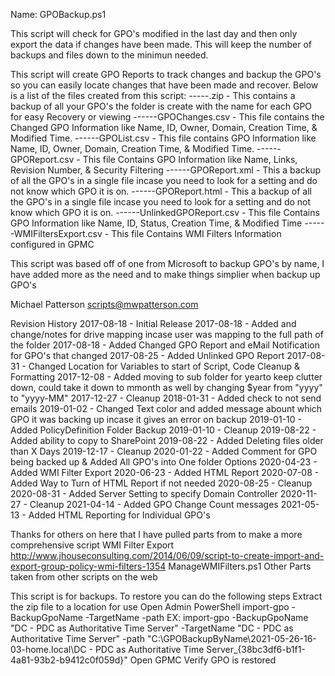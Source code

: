 Name: GPOBackup.ps1

This script will check for GPO's modified in the last day and then only export the data if changes have been made.  This will keep the number of backups and files down to the minimun needed.

This script will create GPO Reports to track changes and backup the GPO's so you can easily locate changes that have been made and recover.
Below is a list of the files created from this script:
    <Year>-<Month>-<Date>-<Hour>-<Minuite>-<Domain>.zip                      - This contains a backup of all your GPO's the folder is create with the name for each GPO for easy Recovery or viewing
    <Year>-<Month>-<Date>-<Hour>-<Minuite>-<Domain>-GPOChanges.csv           - This file contains the Changed GPO Information like Name, ID, Owner, Domain, Creation Time, & Modified Time.
    <Year>-<Month>-<Date>-<Hour>-<Minuite>-<Domain>-GPOList.csv              - This file contains GPO Information like Name, ID, Owner, Domain, Creation Time, & Modified Time.
    <Year>-<Month>-<Date>-<Hour>-<Minuite>-<Domain>-GPOReport.csv            - This file Contains GPO Information like Name, Links, Revision Number, & Security Filtering
    <Year>-<Month>-<Date>-<Hour>-<Minuite>-<Domain>-GPOReport.xml            - This a backup of all the GPO's in a single file incase you need to look for a setting and do not know which GPO it is on.
    <Year>-<Month>-<Date>-<Hour>-<Minuite>-<Domain>-GPOReport.html           - This a backup of all the GPO's in a single file incase you need to look for a setting and do not know which GPO it is on.
    <Year>-<Month>-<Date>-<Hour>-<Minuite>-<Domain>-UnlinkedGPOReport.csv    - This file Contains GPO Information like Name, ID, Status, Creation Time, & Modified Time
    <Year>-<Month>-<Date>-<Hour>-<Minuite>-<Domain>-WMIFiltersExport.csv     - This file Contains WMI Filters Information configured in GPMC

This script was based off of one from Microsoft to backup GPO's by name, I have added more as the need and to make things simplier when backup up GPO's

Michael Patterson
scripts@mwpatterson.com

Revision History
    2017-08-18 - Initial Release
    2017-08-18 - Added and change/notes for drive mapping incase user was mapping to the full path of the folder
    2017-08-18 - Added Changed GPO Report and eMail Notification for GPO's that changed
    2017-08-25 - Added Unlinked GPO Report
    2017-08-31 - Changed Location for Variables to start of Script, Code Cleanup & Formatting
    2017-12-08 - Added moving to sub folder for yearto keep clutter down, could take it down to mmonth as well by changing $year from "yyyy" to "yyyy-MM"
    2017-12-27 - Cleanup
    2018-01-31 - Added check to not send emails
    2019-01-02 - Changed Text color and added message abount which GPO it was backing up incase it gives an error on backup
    2019-01-10 - Added PolicyDefinition Folder Backup
    2019-01-10 - Cleanup
    2019-08-22 - Added ability to copy to SharePoint
    2019-08-22 - Added Deleting files older than X Days
    2019-12-17 - Cleanup
    2020-01-22 - Added Comment for GPO being backed up & Added All GPO's into One folder Options
    2020-04-23 - Added WMI Filter Export
    2020-06-23 - Added HTML Report
    2020-07-08 - Added Way to Turn of HTML Report if not needed
    2020-08-25 - Cleanup
    2020-08-31 - Added Server Setting to specify Domain Controller
    2020-11-27 - Cleanup
    2021-04-14 - Added GPO Change Count messages
    2021-05-13 - Added HTML Reporting for Individual GPO's

Thanks for others on here that I have pulled parts from to make a more comprehensive script
    WMI Filter Export
    http://www.jhouseconsulting.com/2014/06/09/script-to-create-import-and-export-group-policy-wmi-filters-1354
    ManageWMIFilters.ps1
    Other Parts taken from other scripts on the web

This script is for backups.  To restore you can do the following steps
    Extract the zip file to a location for use
    Open Admin PowerShell
    import-gpo -BackupGpoName <Origional GPO Name> -TargetName <Destination GPO Name> -path <Full Path to GPO Backup>
    EX: import-gpo -BackupGpoName "DC - PDC as Authoritative Time Server" -TargetName "DC - PDC as Authoritative Time Server" -path "C:\GPOBackupByName\2021-05-26-16-03-home.local\DC - PDC as Authoritative Time Server_{38bc3df6-b1f1-4a81-93b2-b9412c0f059d}"
    Open GPMC
    Verify GPO is restored
